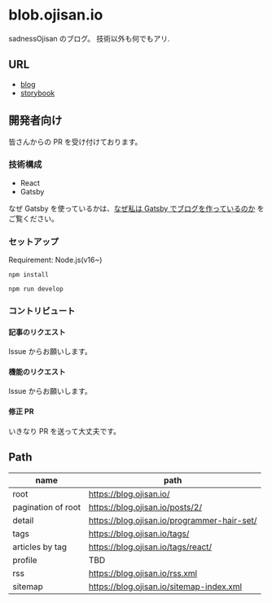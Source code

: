 # blob.ojisan.io

sadnessOjisan のブログ。 技術以外も何でもアリ.

## URL

- [blog](https://blog.ojisan.io)
- [storybook](https://storybook-blog-ojisan-io.web.app/)

## 開発者向け

皆さんからの PR を受け付けております。

### 技術構成

- React
- Gatsby

なぜ Gatsby を使っているかは、[なぜ私は Gatsby でブログを作っているのか](https://blog.ojisan.io/why-i-will-use-gatsby/) をご覧ください。

### セットアップ

Requirement: Node.js(v16~)

```
npm install

npm run develop
```

### コントリビュート

#### 記事のリクエスト

Issue からお願いします。

#### 機能のリクエスト

Issue からお願いします。

#### 修正 PR

いきなり PR を送って大丈夫です。

## Path

| name               | path                                        |
| ------------------ | ------------------------------------------- |
| root               | https://blog.ojisan.io/                     |
| pagination of root | https://blog.ojisan.io/posts/2/             |
| detail             | https://blog.ojisan.io/programmer-hair-set/ |
| tags               | https://blog.ojisan.io/tags/                |
| articles by tag    | https://blog.ojisan.io/tags/react/          |
| profile            | TBD                                         |
| rss                | https://blog.ojisan.io/rss.xml              |
| sitemap            | https://blog.ojisan.io/sitemap-index.xml    |
